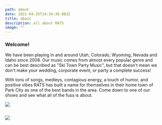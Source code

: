 ```yaml
---
path: about
date: 2021-04-25T14:34:30.083Z
title: about
description: all about RATS
image: ""
---
```

<h3>Welcome!</h3>

We have been playing in and around Utah, Colorado, Wyoming, Nevada and Idaho since 2008.  Our music comes from almost every popular genre and can be best described as "Ski Town Party Music", but that doesn't mean we don't make your wedding, corporate event, or party a complete success!  

With tons of songs,  medleys, contagious energy, a touch of humor, and positive vibes RATS has built a name for themselves in their home town of Park City as one of the best bands in the area.  Come down to one of our shows and see what all of the fuss is about.

![](https://ucarecdn.com/a0628c31-96c0-4999-bd6a-17b11c88b4bb/)

![]()

![]( "skyler")

![]()

![]()

![]()